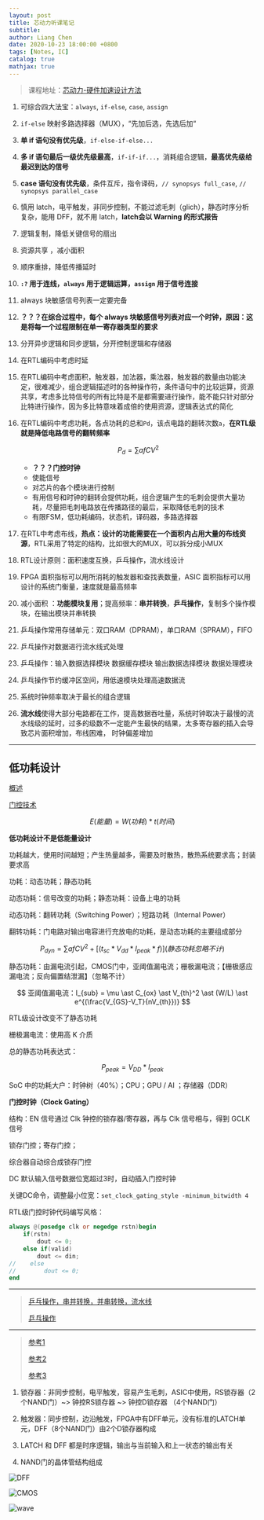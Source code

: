 ```yaml
---
layout: post
title: 芯动力听课笔记
subtitle:
author: Liang Chen
date: 2020-10-23 18:00:00 +0800
tags: [Notes, IC]
catalog: true
mathjax: true
---
```


<head>
    <script src="https://cdn.mathjax.org/mathjax/latest/MathJax.js?config=TeX-AMS-MML_HTMLorMML" type="text/javascript"></script>
    <script type="text/x-mathjax-config">
        MathJax.Hub.Config({
            tex2jax: {
            skipTags: ['script', 'noscript', 'style', 'textarea', 'pre'],
            inlineMath: [['$','$']]
            }
        });
    </script>
</head>

> 课程地址：[芯动力-硬件加速设计方法](https://www.icourse163.org/course/SWJTU-1207492806)

1. 可综合四大法宝：`always`, `if-else`, `case`, `assign`

2. `if-else` 映射多路选择器（MUX），“先加后选，先选后加“

3. **单 if 语句没有优先级**，`if-else-if-else...`

4. **多 if 语句最后一级优先级最高**，`if-if-if...`，消耗组合逻辑，**最高优先级给最迟到达的信号**

5. **case 语句没有优先级**，条件互斥，指令译码，`// synopsys full_case`, `// synopsys parallel_case`

6. 慎用 latch，电平触发，非同步控制，不能过滤毛刺（glich），静态时序分析复杂，能用 DFF，就不用 latch，**latch会以 Warning 的形式报告**

7. 逻辑复制，降低关键信号的扇出

8. 资源共享 ，减小面积

9. 顺序重排，降低传播延时

10. **`:?` 用于连线，`always` 用于逻辑运算，`assign` 用于信号连接**

11. always 块敏感信号列表一定要完备

12. **？？？在综合过程中，每个 always 块敏感信号列表对应一个时钟，原因：这是将每一个过程限制在单一寄存器类型的要求**

13. 分开异步逻辑和同步逻辑，分开控制逻辑和存储器

14. 在RTL编码中考虑时延

15. 在RTL编码中考虑面积，触发器，加法器，乘法器，触发器的数量由功能决定，很难减少，组合逻辑描述时的各种操作符，条件语句中的比较运算，资源共享，考虑多比特信号的所有比特是不是都需要进行操作，能不能只针对部分比特进行操作，因为多比特意味着成倍的使用资源，逻辑表达式的简化

16. 在RTL编码中考虑功耗，各点功耗的总和`Pd`，该点电路的翻转次数`a`，**在RTL级就是降低电路信号的翻转频率**

    $$
    P_d = \sum {afCV^2}
    $$

    - **？？？门控时钟**
    - 使能信号
    - 对芯片的各个模块进行控制
    - 有用信号和时钟的翻转会提供功耗，组合逻辑产生的毛刺会提供大量功耗，尽量把毛刺电路放在传播路径的最后，采取降低毛刺的技术
    - 有限FSM，低功耗编码，状态机，译码器，多路选择器

17. 在RTL中考虑布线，**热点：设计的功能需要在一个面积内占用大量的布线资源**，RTL采用了特定的结构，比如很大的MUX，可以拆分成小MUX

18. RTL设计原则：面积速度互换，乒乓操作，流水线设计

19. FPGA 面积指标可以用所消耗的触发器和查找表数量，ASIC 面积指标可以用设计的系统门衡量，速度就是最高频率

20. 减小面积 ：**功能模块复用**；提高频率：**串并转换**，**乒乓操作**，复制多个操作模块，在输出模块并串转换

21. 乒乓操作常用存储单元：双口RAM（DPRAM），单口RAM（SPRAM），FIFO

22. 乒乓操作对数据进行流水线式处理

23. 乒乓操作：输入数据选择模块 数据缓存模块 输出数据选择模块 数据处理模块 

24. 乒乓操作节约缓冲区空间，用低速模块处理高速数据流

25. 系统时钟频率取决于最长的组合逻辑

26. **流水线**使得大部分电路都在工作，提高数据吞吐量，系统时钟取决于最慢的流水线级的延时，过多的级数不一定能产生最快的结果，太多寄存器的插入会导致芯片面积增加，布线困难， 时钟偏差增加

--------------------------------------------------------------------------------------

## 低功耗设计

[概述](https://zhuanlan.zhihu.com/p/137937714)

[门控技术](https://zhuanlan.zhihu.com/p/139363948)

$$
E(能量) = W(功耗) \ast t(时间)
$$

**低功耗设计不是低能量设计**

功耗越大，使用时间越短；产生热量越多，需要及时散热，散热系统要求高；封装要求高

功耗：动态功耗；静态功耗

动态功耗：信号改变的功耗；静态功耗：设备上电的功耗

动态功耗：翻转功耗（Switching Power）；短路功耗（Internal Power）

翻转功耗：门电路对输出电容进行充放电的功耗，是动态功耗的主要组成部分

$$
P_{dyn} = \sum {afCV^2} + [(t_{sc} \ast V_{dd} \ast I_{peak} \ast f)](静态功耗忽略不计)
$$

静态功耗：由漏电流引起，CMOS门中，亚阈值漏电流；栅极漏电流；【栅极感应漏电流；反向偏置结泄漏】（忽略不计）

$$
亚阈值漏电流：I_{sub} = \mu \ast C_{ox} \ast V_{th}^2 \ast (W/L) \ast e^{(\frac{V_{GS}-V_T}{nV_{th}})}
$$

RTL级设计改变不了静态功耗

栅极漏电流：使用高 K 介质

总的静态功耗表达式：

$$
P_{peak} = V_{DD} \ast I_{peak}
$$

SoC 中的功耗大户：时钟树（40%）；CPU；GPU / AI ；存储器（DDR）

**门控时钟（Clock Gating）**

结构：EN 信号通过 Clk 钟控的锁存器/寄存器，再与 Clk 信号相与，得到 GCLK 信号 

锁存门控；寄存门控；

综合器自动综合成锁存门控

DC 默认输入信号数据位宽超过3时，自动插入门控时钟

关键DC命令，调整最小位宽：`set_clock_gating_style -minimum_bitwidth 4`

RTL级门控时钟代码编写风格：

```verilog
always @(posedge clk or negedge rstn)begin
    if(rstn)
        dout <= 0;
    else if(valid)
        dout <= din;
//    else
//        dout <= 0;
end
```

-------------------------------------------------------------------

> [乒乓操作，串并转换，并串转换，流水线](https://zhuanlan.zhihu.com/p/63279853)
>
> [乒乓操作](https://www.cnblogs.com/lai-jian-tao/p/10796248.html)

--------------------------------------------------------------

> [参考1](https://halftop.github.io/post/verilog-day5/#toc-heading-5)
>
> [参考2](https://blog.csdn.net/phenixyf/article/details/8727775)
> 
> [参考3](https://zhuanlan.zhihu.com/p/34974464)

1. 锁存器：非同步控制，电平触发，容易产生毛刺，ASIC中使用，RS锁存器（2个NAND门）~> 钟控RS锁存器 ~> 钟控D锁存器 （4个NAND门）

2. 触发器：同步控制，边沿触发，FPGA中有DFF单元，没有标准的LATCH单元，DFF（8个NAND门）由2个D锁存器构成

3. LATCH 和 DFF 都是时序逻辑，输出与当前输入和上一状态的输出有关

4. NAND门的晶体管结构组成

![DFF]({{site.url}}/img/in-post/notes/DFF.jpg)

![CMOS]({{site.url}}/img/in-post/notes/CMOS.jpg)

![wave]({{site.url}}/img/in-post/notes/wave.png)

